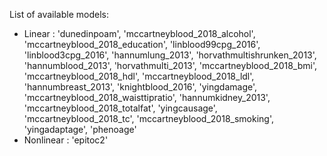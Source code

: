 

List of available models:
- Linear : 'dunedinpoam', 'mccartneyblood_2018_alcohol', 'mccartneyblood_2018_education', 'linblood99cpg_2016', 'linblood3cpg_2016', 'hannumlung_2013', 'horvathmultishrunken_2013', 'hannumblood_2013', 'horvathmulti_2013', 'mccartneyblood_2018_bmi', 'mccartneyblood_2018_hdl', 'mccartneyblood_2018_ldl', 'hannumbreast_2013', 'knightblood_2016', 'yingdamage', 'mccartneyblood_2018_waisttipratio', 'hannumkidney_2013', 'mccartneyblood_2018_totalfat', 'yingcausage', 'mccartneyblood_2018_tc', 'mccartneyblood_2018_smoking', 'yingadaptage', 'phenoage'
- Nonlinear : 'epitoc2'
